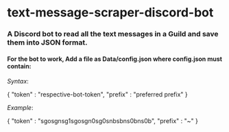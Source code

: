 # text-message-scraper-discord-bot
### A Discord bot to read all the text messages in a Guild and save them into JSON format.

#### For the bot to work, Add a file as Data/config.json where config.json must contain:

*Syntax*:

{
"token" : "respective-bot-token",
"prefix" : "preferred prefix"
}

*Example*:

{
"token" : "sgosgnsg1sgosgn0sg0snbsbns0bns0b",
"prefix" : "~"
}

